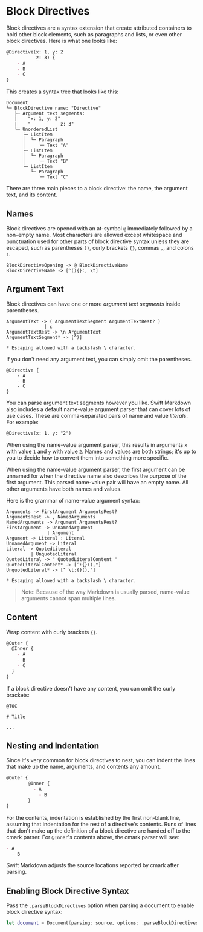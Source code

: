 # Block Directives

Block directives are a syntax extension that create attributed containers to hold other block elements, such as paragraphs and lists, or even other block directives. Here is what one looks like:

```markdown
@Directive(x: 1, y: 2
           z: 3) {
    - A
    - B
    - C
}
```

This creates a syntax tree that looks like this:

```
Document
└─ BlockDirective name: "Directive"
   ├─ Argument text segments:
   |    "x: 1, y: 2"
   |    "           z: 3"
   └─ UnorderedList
      ├─ ListItem
      │  └─ Paragraph
      │     └─ Text "A"
      ├─ ListItem
      │  └─ Paragraph
      │     └─ Text "B"
      └─ ListItem
         └─ Paragraph
            └─ Text "C"
```

There are three main pieces to a block directive: the name, the argument text, and its content.

## Names

Block directives are opened with an at-symbol `@` immediately followed by a non-empty name. Most characters are allowed except whitespace and punctuation used for other parts of block directive syntax unless they are escaped, such as parentheses `()`, curly brackets `{}`, commas `,`, and colons `:`.

```
BlockDirectiveOpening -> @ BlockDirectiveName
BlockDirectiveName -> [^(){}:, \t]
```

## Argument Text

Block directives can have one or more *argument text segments* inside parentheses.

```
ArgumentText -> ( ArgumentTextSegment ArgumentTextRest? )
              | ε
ArgumentTextRest -> \n ArgumentText
ArgumentTextSegment* -> [^)]

* Escaping allowed with a backslash \ character.
```

If you don't need any argument text, you can simply omit the parentheses.

```
@Directive {
    - A
    - B
    - C
}
```

You can parse argument text segments however you like. Swift Markdown also includes a default name-value argument parser that can cover lots of use cases. These are comma-separated pairs of name and value *literals*. For example:

```markdown
@Directive(x: 1, y: "2")
```

When using the name-value argument parser, this results in arguments `x` with value `1` and `y` with value `2`. Names and values are both strings; it's up to you to decide how to convert them into something more specific.

When using the name-value argument parser, the first argument can be unnamed for when the directive name also describes the purpose of the first argument. This parsed name-value pair will have an empty name. All other arguments have both names and values. 

Here is the grammar of name-value argument syntax:

```
Arguments -> FirstArgument ArgumentsRest?
ArgumentsRest -> , NamedArguments
NamedArguments -> Argument ArgumentsRest?
FirstArgument -> UnnamedArgument
               | Argument
Argument -> Literal : Literal
UnnamedArgument -> Literal
Literal -> QuotedLiteral
         | UnquotedLiteral
QuotedLiteral -> " QuotedLiteralContent "
QuotedLiteralContent* -> [^:{}(),"]
UnquotedLiteral* -> [^ \t:{}(),"]

* Escaping allowed with a backslash \ character.
```

> Note: Because of the way Markdown is usually parsed, name-value arguments cannot span multiple lines.

## Content

Wrap content with curly brackets `{}`.

```markdown
@Outer {
  @Inner {
    - A
    - B
    - C
  }
}
```

If a block directive doesn't have any content, you can omit the curly brackets:

```
@TOC

# Title

...
```

## Nesting and Indentation

Since it's very common for block directives to nest, you can indent the lines that make up the name, arguments, and contents any amount.

```markdown
@Outer {
        @Inner {
          - A
            - B
        }
}
```

For the contents, indentation is established by the first non-blank line, assuming that indentation for the rest of a directive's contents. Runs of lines that don't make up the definition of a block directive are handed off to the cmark parser. For `@Inner`'s contents above, the cmark parser will see:

```markdown
- A
  - B
```

Swift Markdown adjusts the source locations reported by cmark after parsing.

## Enabling Block Directive Syntax

Pass the `.parseBlockDirectives` option when parsing a document to enable block directive syntax:

```swift
let document = Document(parsing: source, options: .parseBlockDirectives)
```

<!-- Copyright (c) 2021-2022 Apple Inc and the Swift Project authors. All Rights Reserved. -->
